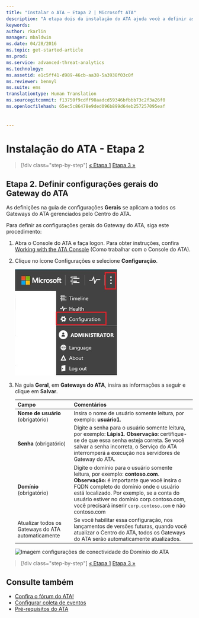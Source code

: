 ```yaml
---
title: "Instalar o ATA – Etapa 2 | Microsoft ATA"
description: "A etapa dois da instalação do ATA ajuda você a definir as configurações de conectividade do domínio em seu servidor do Centro do ATA"
keywords: 
author: rkarlin
manager: mbaldwin
ms.date: 04/28/2016
ms.topic: get-started-article
ms.prod: 
ms.service: advanced-threat-analytics
ms.technology: 
ms.assetid: e1c5ff41-d989-46cb-aa38-5a3938f03c0f
ms.reviewer: bennyl
ms.suite: ems
translationtype: Human Translation
ms.sourcegitcommit: f13750f9cdff98aadcd59346bfbbb73c2f3a26f0
ms.openlocfilehash: 65ec5c86478e9ded096b899d64eb257257095eaf


---
```


# Instalação do ATA - Etapa 2

>[!div class="step-by-step"]
[« Etapa 1](install-ata-step1.md)
[Etapa 3 »](install-ata-step3.md)

## Etapa 2. Definir configurações gerais do Gateway do ATA
As definições na guia de configurações **Gerais** se aplicam a todos os Gateways do ATA gerenciados pelo Centro do ATA.

Para definir as configurações gerais do Gateway do ATA, siga este procedimento:

1.  Abra o Console do ATA e faça logon. Para obter instruções, confira [Working with the ATA Console](working-with-ata-console.md) (Como trabalhar com o Console do ATA).

2.  Clique no ícone Configurações e selecione **Configuração**.

    ![Definições de configuração do Gateway do ATA](media/ATA-config-icon.JPG)

3.  Na guia **Geral**, em **Gateways do ATA**, insira as informações a seguir e clique em **Salvar**.

    |Campo|Comentários|
    |---------|------------|
    |**Nome de usuário** (obrigatório)|Insira o nome de usuário somente leitura, por exemplo: **usuário1**.|
    |**Senha** (obrigatório)|Digite a senha para o usuário somente leitura, por exemplo: **Lápis1**. **Observação:** certifique-se de que essa senha esteja correta. Se você salvar a senha incorreta, o Serviço do ATA interromperá a execução nos servidores de Gateway do ATA.|
    |**Domínio** (obrigatório)|Digite o domínio para o usuário somente leitura, por exemplo: **contoso.com**. **Observação:** é importante que você insira o FQDN completo do domínio onde o usuário está localizado. Por exemplo, se a conta do usuário estiver no domínio corp.contoso.com, você precisará inserir `corp.contoso.com` e não contoso.com|
    |Atualizar todos os Gateways do ATA automaticamente |Se você habilitar essa configuração, nos lançamentos de versões futuras, quando você atualizar o Centro do ATA, todos os Gateways do ATA serão automaticamente atualizados.|

    ![Imagem configurações de conectividade do Domínio do ATA](media/ata-domain-connectivity-user.jpg)



>[!div class="step-by-step"]
[« Etapa 1](install-ata-step1.md)
[Etapa 3 »](install-ata-step3.md)


## Consulte também

- [Confira o fórum do ATA!](https://social.technet.microsoft.com/Forums/security/home?forum=mata)
- [Configurar coleta de eventos](configure-event-collection.md)
- [Pré-requisitos do ATA](/advanced-threat-analytics/plan-design/ata-prerequisites)



<!--HONumber=Jul16_HO4-->


